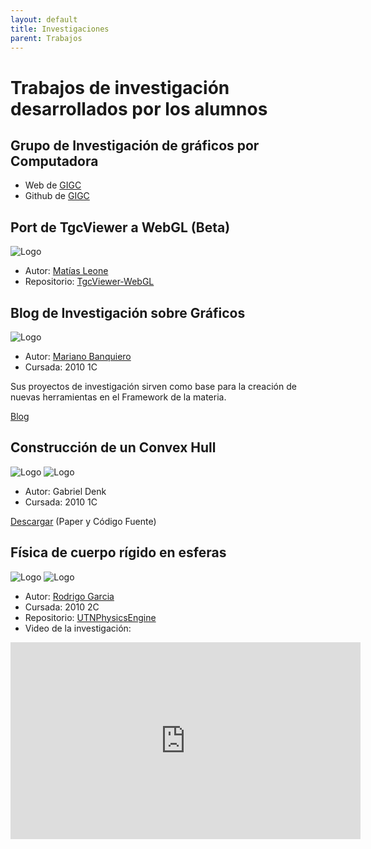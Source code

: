 ```yaml
---
layout: default
title: Investigaciones
parent: Trabajos
---
```


# Trabajos de investigación desarrollados por los alumnos

## Grupo de Investigación de gráficos por Computadora

- Web de [GIGC](https://gigc.github.io)
- Github de [GIGC](https://github.com/gigc)

## Port de TgcViewer a WebGL (Beta)

![Logo](/images/investigacion/webgl.png)

- Autor: [Matías Leone](https://github.com/leonematias)
- Repositorio: [TgcViewer-WebGL](https://github.com/leonematias/TgcViewer-WebGL)

## Blog de Investigación sobre Gráficos

![Logo](/images/investigacion/MarianoBanquiero.jpg)

- Autor: [Mariano Banquiero](https://github.com/mbanquiero)
- Cursada: 2010 1C

Sus proyectos de investigación sirven como base para la creación de nuevas herramientas en el Framework de la materia.

[Blog](https://poke53265.blogspot.com/)

## Construcción de un Convex Hull

![Logo](/images/investigacion/ConvexHull.jpg)
![Logo](/images/investigacion/GabrielDenk.jpg)

- Autor: Gabriel Denk
- Cursada: 2010 1C

[Descargar](https://docs.google.com/leaf?id=0B-mVMTBAay-gZTI2YzliZjItMTBmZi00NThhLWIwNGItOTgwZWJiZTEzYjRh&hl=es&authkey=CI2x2ZoJ) (Paper y Código Fuente)

## Física de cuerpo rígido en esferas

![Logo](/images/investigacion/particulas.jpg)
![Logo](/images/investigacion/RodrigoGarcia.jpg)

- Autor: [Rodrigo Garcia](https://github.com/mysery)
- Cursada: 2010 2C
- Repositorio: [UTNPhysicsEngine](https://github.com/mysery/UTNPhysicsEngine)
- Video de la investigación:
<iframe width="560" height="315" src="https://www.youtube.com/embed/E7FBu2GnADo" title="YouTube video player" frameborder="0" allow="accelerometer; autoplay; clipboard-write; encrypted-media; gyroscope; picture-in-picture; web-share" allowfullscreen></iframe>
